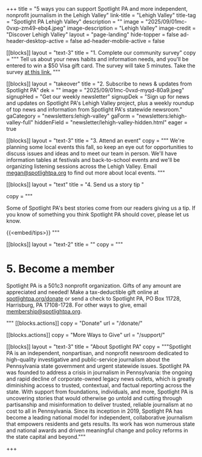 +++
title = "5 ways you can support Spotlight PA and more independent, nonprofit journalism in the Lehigh Valley"
link-title = "Lehigh Valley"
title-tag = "Spotlight PA Lehigh Valley"
description = ""
image = "2025/09/01mc-0vxp-zm49-ebq4.jpeg"
image-description = "Lehigh Valley"
image-credit = "Discover Lehigh Valley"
layout = "page-landing"
hide-topper = false
ad-header-desktop-active = false
ad-header-mobile-active = false

[[blocks]]
layout = "text-3"
title = "1. Complete our community survey"
copy = """
Tell us about your news habits and information needs, and you'll be entered to win a $50 Visa gift card. The survey will take 5 minutes. Take the survey [at this link.](https://www.surveymonkey.com/r/9XY6B9R)
"""

[[blocks]]
layout = "takeover"
title = "2. Subscribe to news & updates from Spotlight PA"
dek = ""
image = "2025/09/01mc-0vxd-myqd-80a9.jpeg"
signupHed = "Get our weekly newsletter"
signupDek = "Sign up for news and updates on Spotlight PA's Lehigh Valley project, plus a weekly roundup of top news and information from Spotlight PA's statewide newsroom."
gaCategory = "newsletters:lehigh-valley"
gaForm = "newsletters:lehigh-valley-full"
hiddenField = "newsletter/lehigh-valley-hidden.html"
eager = true

[[blocks]]
layout = "text-3"
title = "3. Attend an event"
copy = """
We're planning some local events this fall, so keep an eye out for opportunities to discuss issues and ideas and to meet our team in person. We'll have information tables at festivals and back-to-school events and we'll be organizing listening sessions across the Lehigh Valley. Email [megan@spotlightpa.org](mailto:megan@spotlightpa.org) to find out more about local events.
"""

[[blocks]]
layout = "text"
title = "4. Send us a story tip "

copy = """

Some of Spotlight PA's best stories come from our readers giving us a tip. If you know of something you think Spotlight PA should cover, please let us know.

{{<embed/tips>}}
"""

[[blocks]]
layout = "text-2"
title = ""
copy = """
# 5. Become a member

Spotlight PA is a 501c3 nonprofit organization. Gifts of any amount are appreciated and needed! Make a tax-deductible gift online at [spotlightpa.org/donate](/donate/) or send a check to Spotlight PA, PO Box 11728, Harrisburg, PA 17108-1728. For other ways to give, email [membership@spotlightpa.org](mailto:membership@spotlightpa.org).

"""
[[blocks.actions]]
copy = "Donate"
url = "/donate/"

[[blocks.actions]]
copy = "More Ways to Give"
url = "/support/"


[[blocks]]
layout = "text-3"
title = "About Spotlight PA"
copy = """Spotlight PA is an independent, nonpartisan, and nonprofit newsroom dedicated to high-quality investigative and public-service journalism about the Pennsylvania state government and urgent statewide issues. Spotlight PA was founded to address a crisis in journalism in Pennsylvania: the ongoing and rapid decline of corporate-owned legacy news outlets, which is greatly diminishing access to trusted, contextual, and factual reporting across the state. With support from foundations, individuals, and more, Spotlight PA is uncovering stories that would otherwise go untold and cutting through partisanship and misinformation to deliver trusted, reliable journalism at no cost to all in Pennsylvania. Since its inception in 2019, Spotlight PA has become a leading national model for independent, collaborative journalism that empowers residents and gets results. Its work has won numerous state and national awards and driven meaningful change and policy reforms in the state capital and beyond."""

+++
